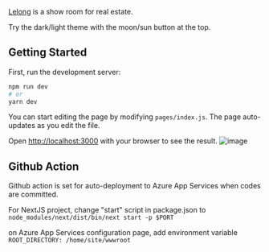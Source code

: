 [Lelong](https://lelong.azurewebsites.net/) is a show room for real estate.

Try the dark/light theme with the moon/sun button at the top.

## Getting Started

First, run the development server:

```bash
npm run dev
# or
yarn dev
```
You can start editing the page by modifying `pages/index.js`. The page auto-updates as you edit the file.


Open [http://localhost:3000](http://localhost:3000) with your browser to see the result.
![image](https://user-images.githubusercontent.com/94891192/192363184-853d12e8-9d31-4132-b67a-f9ceceefbc48.png)

## Github Action
Github action is set for auto-deployment to Azure App Services when codes are committed.

For NextJS project,
change "start" script in package.json to `node_modules/next/dist/bin/next start -p $PORT`

on Azure App Services configuration page, add environment variable `ROOT_DIRECTORY: /home/site/wwwroot`

